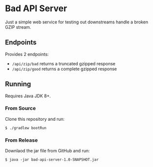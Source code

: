 # Bad API Server

Just a simple web service for testing out downstreams handle a broken GZIP stream.

## Endpoints

Provides 2 endpoints:

* `/api/zip/bad` returns a truncated gzipped response
* `/api/zip/good` returns a complete gzipped response

## Running

Requires Java JDK 8+.

### From Source

Clone this repository and run:

    $ ./gradlew bootRun

### From Release

Downlaod the jar file from GitHub and run:

    $ java -jar bad-api-server-1.0-SNAPSHOT.jar
